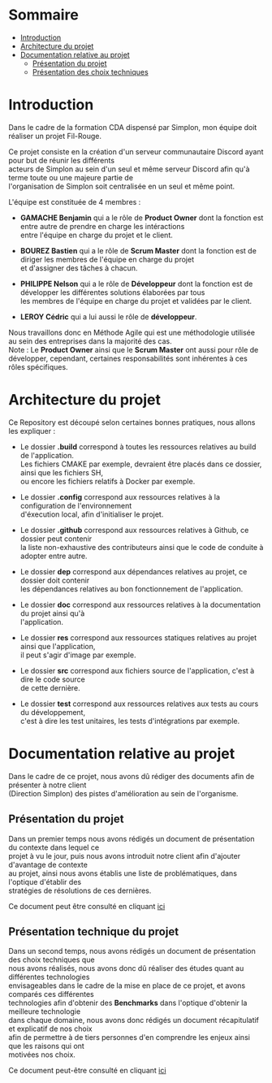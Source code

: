 # Sommaire

- <a href="#introduction">Introduction</a>
- <a href="#architecture">Architecture du projet</a>
- <a href="#project-doc">Documentation relative au projet</a>
  - <a href="#project-presentation">Présentation du projet</a>
  - <a href="#project-technical-documentation">Présentation des choix techniques</a>

# Introduction <a id="introduction"></a>

Dans le cadre de la formation CDA dispensé par Simplon, mon équipe doit réaliser un projet Fil-Rouge.<br>

Ce projet consiste en la création d'un serveur communautaire Discord ayant pour but de réunir les différents<br>
acteurs de Simplon au sein d'un seul et même serveur Discord afin qu'à terme toute ou une majeure partie de <br>
l'organisation de Simplon soit centralisée en un seul et même point.<br> 

L'équipe est constituée de 4 membres :

- **GAMACHE Benjamin** qui a le rôle de **Product Owner** dont la fonction est entre autre de prendre en charge les intéractions<br>
entre l'équipe en charge du projet et le client.

- **BOUREZ Bastien** qui a le rôle de **Scrum Master** dont la fonction est de diriger les membres de l'équipe en charge du projet<br> 
et d'assigner des tâches à chacun.

- **PHILIPPE Nelson** qui a le rôle de **Développeur** dont la fonction est de développer les différentes solutions élaborées par tous<br>
les membres de l'équipe en charge du projet et validées par le client.<br>

- **LEROY Cédric** qui a lui aussi le rôle de **développeur**.<br>

Nous travaillons donc en Méthode Agile qui est une méthodologie utilisée au sein des entreprises dans la majorité des cas.<br>
Note : Le **Product Owner** ainsi que le **Scrum Master** ont aussi pour rôle de développer, cependant, certaines responsabilités
sont inhérentes à ces rôles spécifiques.<br>

# Architecture du projet <a id="architecture"></a>

Ce Repository est découpé selon certaines bonnes pratiques, nous allons les expliquer : 

- Le dossier **.build** correspond à toutes les ressources relatives au build de l'application.<br>
Les fichiers CMAKE par exemple, devraient être placés dans ce dossier, ainsi que les fichiers SH,<br>
ou encore les fichiers relatifs à Docker par exemple.<br>

- Le dossier **.config** correspond aux ressources relatives à la configuration de l'environnement<br>
d'éxecution local, afin d'initialiser le projet.<br>

- Le dossier **.github** correspond aux ressources relatives à Github, ce dossier peut contenir<br>
la liste non-exhaustive des contributeurs ainsi que le code de conduite à adopter entre autre.<br>

- Le dossier **dep** correspond aux dépendances relatives au projet, ce dossier doit contenir<br>
les dépendances relatives au bon fonctionnement de l'application.<br>

- Le dossier **doc** correspond aux ressources relatives à la documentation du projet ainsi qu'à<br>
l'application.<br>

- Le dossier **res** correspond aux ressources statiques relatives au projet ainsi que l'application,<br>
il peut s'agir d'image par exemple.<br>

- Le dossier **src** correspond aux fichiers source de l'application, c'est à dire le code source<br>
de cette dernière.<br>

- Le dossier **test** correspond aux ressources relatives aux tests au cours du développement,<br>
c'est à dire les test unitaires, les tests d'intégrations par exemple.<br>

# Documentation relative au projet <a id="project-doc"></a>

Dans le cadre de ce projet, nous avons dû rédiger des documents afin de présenter à notre client<br>
(Direction Simplon) des pistes d'amélioration au sein de l'organisme.

## Présentation du projet <a id="project-presentation"></a>

Dans un premier temps nous avons rédigés un document de présentation du contexte dans lequel ce<br>
projet à vu le jour, puis nous avons introduit notre client afin d'ajouter d'avantage de contexte<br>
au projet, ainsi nous avons établis une liste de problématiques, dans l'optique d'établir des<br>
stratégies de résolutions de ces dernières.<br>

Ce document peut être consulté en cliquant <a href="doc/improvement-proposition-strategy.md">ici</a>

## Présentation technique du projet <a id="project-technical-documentation"></a>

Dans un second temps, nous avons rédigés un document de présentation des choix techniques que<br>
nous avons réalisés, nous avons donc dû réaliser des études quant au différentes technologies<br>
envisageables dans le cadre de la mise en place de ce projet, et avons comparés ces différentes<br>
technologies afin d'obtenir des **Benchmarks** dans l'optique d'obtenir la meilleure technologie<br>
dans chaque domaine, nous avons donc rédigés un document récapitulatif et explicatif de nos choix<br>
afin de permettre à de tiers personnes d'en comprendre les enjeux ainsi que les raisons qui ont<br>
motivées nos choix.<br>

Ce document peut-être consulté en cliquant <a href="doc/technical-proposition.md">ici</a>